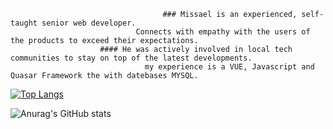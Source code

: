                                       ### Missael is an experienced, self-taught senior web developer. 
                                Connects with empathy with the users of the products to exceed their expectations.
                        #### He was actively involved in local tech communities to stay on top of the latest developments.
                                  my experience is a VUE, Javascript and Quasar Framework the with datebases MYSQL.



[![Top Langs](https://github-readme-stats.vercel.app/api/top-langs/?username=missaelcv&show_icons=true&theme=chartreuse-dark)](https://github.com/missaelcv/github-readme-stats)

![Anurag's GitHub stats](https://github-readme-stats.vercel.app/api?username=missaelcv&show_icons=true&theme=chartreuse-dark)



